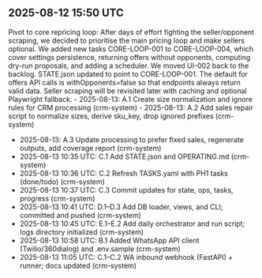 ## 2025-08-12 15:50 UTC

Pivot to core repricing loop: After days of effort fighting the seller/opponent scraping, we decided to prioritise the main pricing loop and make sellers optional. We added new tasks CORE-LOOP-001 to CORE-LOOP-004, which cover settings persistence, returning offers without opponents, computing dry-run proposals, and adding a scheduler. We moved UI-002 back to the backlog. STATE.json updated to point to CORE-LOOP-001. The default for offers API calls is withOpponents=false so that endpoints always return valid data. Seller scraping will be revisited later with caching and optional Playwright fallback.
\- 2025-08-13: A.1 Create size normalization and ignore rules for CRM processing (crm-system)
\- 2025-08-13: A.2 Add sales repair script to normalize sizes, derive sku_key, drop ignored prefixes (crm-system)
- 2025-08-13: A.3 Update processing to prefer fixed sales, regenerate outputs, add coverage report (crm-system)
- 2025-08-13 10:35 UTC: C.1 Add STATE.json and OPERATING.md (crm-system)
- 2025-08-13 10:36 UTC: C.2 Refresh TASKS.yaml with PH1 tasks (done/todo) (crm-system)
- 2025-08-13 10:37 UTC: C.3 Commit updates for state, ops, tasks, progress (crm-system)
- 2025-08-13 10:41 UTC: D.1–D.3 Add DB loader, views, and CLI; committed and pushed (crm-system)
- 2025-08-13 10:45 UTC: E.1–E.2 Add daily orchestrator and run script; logs directory initialized (crm-system)
- 2025-08-13 10:58 UTC: B.1 Added WhatsApp API client (Twilio/360dialog) and .env.sample (crm-system)
- 2025-08-13 11:05 UTC: C.1–C.2 WA inbound webhook (FastAPI) + runner; docs updated (crm-system)

